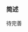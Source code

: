 <!--
 * @Author: wangzhichiao<https://github.com/wzc570738205>
 * @Date: 2021-03-29 17:04:02
 * @LastEditors: wangzhichiao<https://github.com/wzc570738205>
 * @LastEditTime: 2021-03-29 17:04:47
-->
### **简述**
待完善